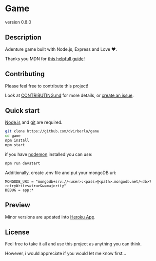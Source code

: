 # Game
version 0.8.0
## Description
Adenture game built with Node.js, Express and Love :heart:.

Thanks you MDN for [this helpfull guide](https://developer.mozilla.org/en-US/docs/Learn/Server-side/Express_Nodejs)!
## Contributing
Please feel free to contribute this project!

Look at [CONTRIBUTING.md](CONTRIBUTING.md) for more details,
or [create an issue](https://github.com/dvirberlo/game/issues).

## Quick start
[Node.js](https://nodejs.org/en/download/) and [git](https://git-scm.com/downloads) are required.
```sh
git clone https://github.com/dvirberlo/game
cd game
npm install
npm start
```
if you have [nodemon](https://www.npmjs.com/package/nodemon) installed you can use:
```sh
npm run devstart
```

Additionally, create .env file and put your mongoDB uri:
```env
MONGODB_URI = "mongodb+srv://<user>:<pass>@<path>.mongodb.net/<db>?retryWrites=true&w=majority"
DEBUG = app:*
```

## Preview
Minor versions are updated into [Heroku App](https://dvirberlo-game.herokuapp.com/).

## License
Feel free to take it all and use this project as anything you can think.

However, i would appreciate if you would let me know first...
